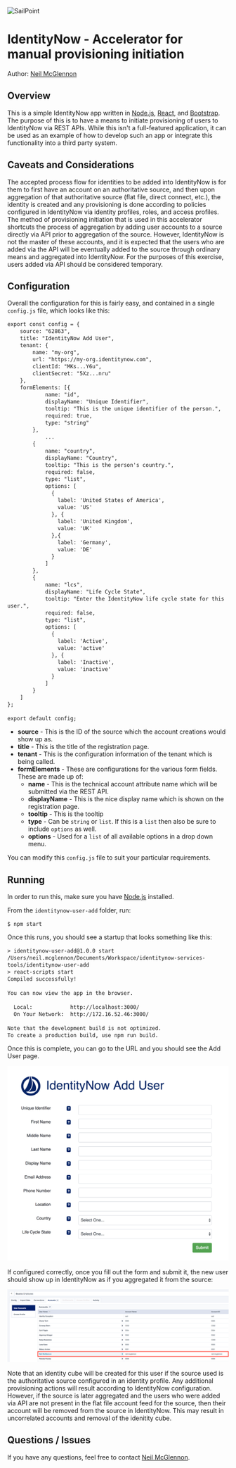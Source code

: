 ![SailPoint](https://files.accessiq.sailpoint.com/modules/builds/static-assets/perpetual/sailpoint/logo/1.0/sailpoint_logo_color_228x50.png)

# IdentityNow - Accelerator for manual provisioning initiation

Author: [Neil McGlennon](mailto:neil.mcglennon@sailpoint.com)

## Overview

This is a simple IdentityNow app written in [Node.js](https://nodejs.org/en/), [React](), and [Bootstrap](). The purpose of this is to have a means to initiate provisioning of users to IdentityNow via REST APIs. While this isn't a full-featured application, it can be used as an example of how to develop such an app or integrate this functionality into a third party system.

## Caveats and Considerations

The accepted process flow for identities to be added into IdentityNow is for them to first have an account on an authoritative source, and then upon aggregation of that authoritative source (flat file, direct connect, etc.), the identity is created and any provisioning is done according to policies configured in IdentityNow via identity profiles, roles, and access profiles. The method of provisioning initiation that is used in this accelerator shortcuts the process of aggregation by adding user accounts to a source directly via API prior to aggregation of the source. However, IdentityNow is not the master of these accounts, and it is expected that the users who are added via the API will be eventually added to the source through ordinary means and aggregated into IdentityNow. For the purposes of this exercise, users added via API should be considered temporary.

## Configuration

Overall the configuration for this is fairly easy, and contained in a single `config.js` file, which looks like this:

~~~
export const config = {
    source: "62863",
    title: "IdentityNow Add User",
    tenant: {
        name: "my-org",
        url: "https://my-org.identitynow.com",
        clientId: "MKs...Y6u",
        clientSecret: "5Xz...nru"
    },
    formElements: [{
            name: "id",
            displayName: "Unique Identifier",
            tooltip: "This is the unique identifier of the person.",
            required: true,
            type: "string"
        },
			...
        {
            name: "country",
            displayName: "Country",
            tooltip: "This is the person's country.",
            required: false,
            type: "list",
            options: [
              {
                label: 'United States of America',
                value: 'US'
              }, {
                label: 'United Kingdom',
                value: 'UK'
              },{
                label: 'Germany',
                value: 'DE'
              }
            ]
        },
        {
            name: "lcs",
            displayName: "Life Cycle State",
            tooltip: "Enter the IdentityNow life cycle state for this user.",
            required: false,
            type: "list",
            options: [
              {
                label: 'Active',
                value: 'active'
              }, {
                label: 'Inactive',
                value: 'inactive'
              }
            ]
        }
    ]
};

export default config;
~~~

- **source** - This is the ID of the source which the account creations would show up as.
- **title** - This is the title of the registration page.
- **tenant** - This is the configuration information of the tenant which is being called.
- **formElements** - These are configurations for the various form fields.  These are made up of:
  - **name** - This is the technical account attribute name which will be submitted via the REST API.
  - **displayName** - This is the nice display name which is shown on the registration page.
  - **tooltip** - This is the tooltip 
  - **type** - Can be `string` or `list`.  If this is a `list` then also be sure to include `options` as well.
  - **options** - Used for a `list` of all available options in a drop down menu.

You can modify this `config.js` file to suit your particular requirements.

## Running

In order to run this, make sure you have [Node.js](https://nodejs.org/en/) installed.

From the `identitynow-user-add` folder, run:

~~~
$ npm start
~~~

Once this runs, you should see a startup that looks something like this:

~~~
> identitynow-user-add@1.0.0 start /Users/neil.mcglennon/Documents/Workspace/identitynow-services-tools/identitynow-user-add
> react-scripts start
Compiled successfully!

You can now view the app in the browser.

  Local:            http://localhost:3000/
  On Your Network:  http://172.16.52.46:3000/

Note that the development build is not optimized.
To create a production build, use npm run build.
~~~

Once this is complete, you can go to the URL and you should see the Add User page.

![SailPoint](./doc/add-user.png) 

If configured correctly, once you fill out the form and submit it, the new user should show up in IdentityNow as if you aggregated it from the source:

![SailPoint](./doc/screen04.png)

Note that an identity cube will be created for this user if the source used is the authoritative source configured in an identity profile. Any additional provisioning actions will result according to IdentityNow configuration. However, if the source is later aggregated and the users who were added via API are not present in the flat file account feed for the source, then their account will be removed from the source in IdentityNow. This may result in uncorrelated accounts and removal of the idenitity cube.

## Questions / Issues

If you have any questions, feel free to contact [Neil McGlennon](mailto:neil.mcglennon@sailpoint.com). 
